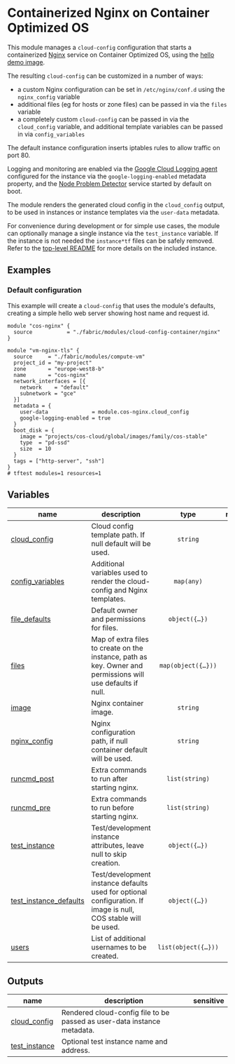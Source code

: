 # Containerized Nginx on Container Optimized OS

This module manages a `cloud-config` configuration that starts a containerized [Nginx](https://nginx.org/en/) service on Container Optimized OS, using the [hello demo image](https://hub.docker.com/r/nginxdemos/hello/).

The resulting `cloud-config` can be customized in a number of ways:

- a custom Nginx configuration can be set in `/etc/nginx/conf.d` using the `nginx_config` variable
- additional files (eg for hosts or zone files) can be passed in via the `files` variable
- a completely custom `cloud-config` can be passed in via the `cloud_config` variable, and additional template variables can be passed in via `config_variables`

The default instance configuration inserts iptables rules to allow traffic on port 80.

Logging and monitoring are enabled via the [Google Cloud Logging agent](https://cloud.google.com/container-optimized-os/docs/how-to/logging) configured for the instance via the `google-logging-enabled` metadata property, and the [Node Problem Detector](https://cloud.google.com/container-optimized-os/docs/how-to/monitoring) service started by default on boot.

The module renders the generated cloud config in the `cloud_config` output, to be used in instances or instance templates via the `user-data` metadata.

For convenience during development or for simple use cases, the module can optionally manage a single instance via the `test_instance` variable. If the instance is not needed the `instance*tf` files can be safely removed. Refer to the [top-level README](../README.md) for more details on the included instance.

## Examples

### Default configuration

This example will create a `cloud-config` that uses the module's defaults, creating a simple hello web server showing host name and request id.

```hcl
module "cos-nginx" {
  source           = "./fabric/modules/cloud-config-container/nginx"
}

module "vm-nginx-tls" {
  source     = "./fabric/modules/compute-vm"
  project_id = "my-project"
  zone       = "europe-west8-b"
  name       = "cos-nginx"
  network_interfaces = [{
    network    = "default"
    subnetwork = "gce"
  }]
  metadata = {
    user-data              = module.cos-nginx.cloud_config
    google-logging-enabled = true
  }
  boot_disk = {
    image = "projects/cos-cloud/global/images/family/cos-stable"
    type  = "pd-ssd"
    size  = 10
  }
  tags = ["http-server", "ssh"]
}
# tftest modules=1 resources=1
```

<!-- BEGIN TFDOC -->

## Variables

| name | description | type | required | default |
|---|---|:---:|:---:|:---:|
| [cloud_config](variables.tf#L17) | Cloud config template path. If null default will be used. | <code>string</code> |  | <code>null</code> |
| [config_variables](variables.tf#L23) | Additional variables used to render the cloud-config and Nginx templates. | <code>map&#40;any&#41;</code> |  | <code>&#123;&#125;</code> |
| [file_defaults](variables.tf#L29) | Default owner and permissions for files. | <code title="object&#40;&#123;&#10;  owner       &#61; string&#10;  permissions &#61; string&#10;&#125;&#41;">object&#40;&#123;&#8230;&#125;&#41;</code> |  | <code title="&#123;&#10;  owner       &#61; &#34;root&#34;&#10;  permissions &#61; &#34;0644&#34;&#10;&#125;">&#123;&#8230;&#125;</code> |
| [files](variables.tf#L41) | Map of extra files to create on the instance, path as key. Owner and permissions will use defaults if null. | <code title="map&#40;object&#40;&#123;&#10;  content     &#61; string&#10;  owner       &#61; string&#10;  permissions &#61; string&#10;&#125;&#41;&#41;">map&#40;object&#40;&#123;&#8230;&#125;&#41;&#41;</code> |  | <code>&#123;&#125;</code> |
| [image](variables.tf#L51) | Nginx container image. | <code>string</code> |  | <code>&#34;nginxdemos&#47;hello:plain-text&#34;</code> |
| [nginx_config](variables.tf#L57) | Nginx configuration path, if null container default will be used. | <code>string</code> |  | <code>null</code> |
| [runcmd_post](variables.tf#L63) | Extra commands to run after starting nginx. | <code>list&#40;string&#41;</code> |  | <code>&#91;&#93;</code> |
| [runcmd_pre](variables.tf#L69) | Extra commands to run before starting nginx. | <code>list&#40;string&#41;</code> |  | <code>&#91;&#93;</code> |
| [test_instance](variables-instance.tf#L17) | Test/development instance attributes, leave null to skip creation. | <code title="object&#40;&#123;&#10;  project_id &#61; string&#10;  zone       &#61; string&#10;  name       &#61; string&#10;  type       &#61; string&#10;  network    &#61; string&#10;  subnetwork &#61; string&#10;&#125;&#41;">object&#40;&#123;&#8230;&#125;&#41;</code> |  | <code>null</code> |
| [test_instance_defaults](variables-instance.tf#L30) | Test/development instance defaults used for optional configuration. If image is null, COS stable will be used. | <code title="object&#40;&#123;&#10;  disks &#61; map&#40;object&#40;&#123;&#10;    read_only &#61; bool&#10;    size      &#61; number&#10;  &#125;&#41;&#41;&#10;  image                 &#61; string&#10;  metadata              &#61; map&#40;string&#41;&#10;  nat                   &#61; bool&#10;  service_account_roles &#61; list&#40;string&#41;&#10;  tags                  &#61; list&#40;string&#41;&#10;&#125;&#41;">object&#40;&#123;&#8230;&#125;&#41;</code> |  | <code title="&#123;&#10;  disks    &#61; &#123;&#125;&#10;  image    &#61; null&#10;  metadata &#61; &#123;&#125;&#10;  nat      &#61; false&#10;  service_account_roles &#61; &#91;&#10;    &#34;roles&#47;logging.logWriter&#34;,&#10;    &#34;roles&#47;monitoring.metricWriter&#34;&#10;  &#93;&#10;  tags &#61; &#91;&#34;ssh&#34;&#93;&#10;&#125;">&#123;&#8230;&#125;</code> |
| [users](variables.tf#L75) | List of additional usernames to be created. | <code title="list&#40;object&#40;&#123;&#10;  username &#61; string,&#10;  uid      &#61; number,&#10;&#125;&#41;&#41;">list&#40;object&#40;&#123;&#8230;&#125;&#41;&#41;</code> |  | <code title="&#91;&#10;&#93;">&#91;&#8230;&#93;</code> |

## Outputs

| name | description | sensitive |
|---|---|:---:|
| [cloud_config](outputs.tf#L17) | Rendered cloud-config file to be passed as user-data instance metadata. |  |
| [test_instance](outputs-instance.tf#L17) | Optional test instance name and address. |  |

<!-- END TFDOC -->
